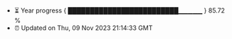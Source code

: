 - ⏳ Year progress { █████████████████████████▁▁▁▁▁ } 85.72 %
- ⏰ Updated on Thu, 09 Nov 2023 21:14:33 GMT

